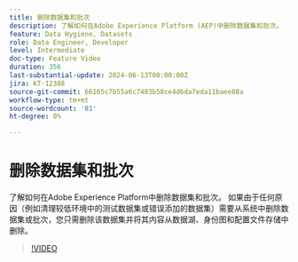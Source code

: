```yaml
---
title: 删除数据集和批次
description: 了解如何在Adobe Experience Platform (AEP)中删除数据集和批次。
feature: Data Hygiene, Datasets
role: Data Engineer, Developer
level: Intermediate
doc-type: Feature Video
duration: 356
last-substantial-update: 2024-06-13T00:00:00Z
jira: KT-12388
source-git-commit: 66165c7b55a6c7483b58ce4d6da7eda11baee08a
workflow-type: tm+mt
source-wordcount: '81'
ht-degree: 0%

---
```



# 删除数据集和批次

了解如何在Adobe Experience Platform中删除数据集和批次。 如果由于任何原因（例如清理较低环境中的测试数据集或错误添加的数据集）需要从系统中删除数据集或批次，您只需删除该数据集并将其内容从数据湖、身份图和配置文件存储中删除。

>[!VIDEO](https://video.tv.adobe.com/v/3429790/?learn=on)
